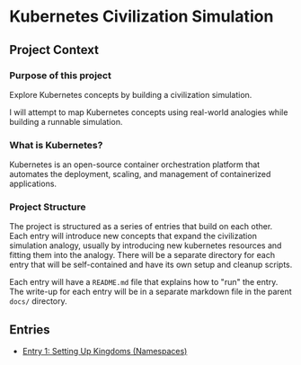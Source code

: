 # Kubernetes Civilization Simulation

## Project Context

### Purpose of this project

Explore Kubernetes concepts by building a civilization simulation.

I will attempt to map Kubernetes concepts using real-world analogies while building a runnable simulation.

### What is Kubernetes?

Kubernetes is an open-source container orchestration platform that automates the deployment, scaling, and management of containerized applications.

### Project Structure

The project is structured as a series of entries that build on each other.  
Each entry will introduce new concepts that expand the civilization simulation analogy, usually by introducing new kubernetes resources and fitting them into the analogy.
There will be a separate directory for each entry that will be self-contained and have its own setup and cleanup scripts.

Each entry will have a `README.md` file that explains how to "run" the entry.  
The write-up for each entry will be in a separate markdown file in the parent `docs/` directory.

## Entries

- [Entry 1: Setting Up Kingdoms (Namespaces)](entry1.md)
